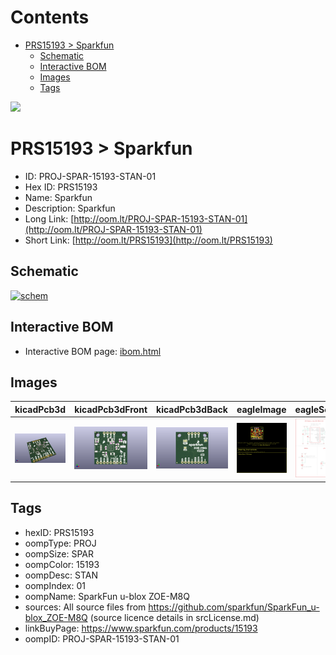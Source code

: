 



Contents
========

* [PRS15193 > Sparkfun](#prs15193--sparkfun)
	* [Schematic](#schematic)
	* [Interactive BOM](#interactive-bom)
	* [Images](#images)
	* [Tags](#tags)
  
![][im]
# PRS15193 > Sparkfun

- ID: PROJ-SPAR-15193-STAN-01
- Hex ID: PRS15193
- Name: Sparkfun
- Description: Sparkfun
- Long Link: [http://oom.lt/PROJ-SPAR-15193-STAN-01](http://oom.lt/PROJ-SPAR-15193-STAN-01)
- Short Link: [http://oom.lt/PRS15193](http://oom.lt/PRS15193)

## Schematic
  
[![schem](eagleSchemImage.png)](eagleSchemImage.png)
## Interactive BOM

- Interactive BOM page: [ibom.html](https://htmlpreview.github.io/?https://github.com/oomlout/oomlout_OOMP_projects/blob/main/PROJ-SPAR-15193-STAN-01/kicad/bom/ibom.html)

## Images
  
  

|kicadPcb3d|kicadPcb3dFront|kicadPcb3dBack|eagleImage|eagleSchemImage|
| :---: | :---: | :---: | :---: | :---: |
|[![kicadPcb3d](kicadPcb3d_140.png)](kicadPcb3d.png)|[![kicadPcb3dFront](kicadPcb3dFront_140.png)](kicadPcb3dFront.png)|[![kicadPcb3dBack](kicadPcb3dBack_140.png)](kicadPcb3dBack.png)|[![eagleImage](eagleImage_140.png)](eagleImage.png)|[![eagleSchemImage](eagleSchemImage_140.png)](eagleSchemImage.png)|

## Tags

- hexID: PRS15193
- oompType: PROJ
- oompSize: SPAR
- oompColor: 15193
- oompDesc: STAN
- oompIndex: 01
- oompName: SparkFun u-blox ZOE-M8Q
- sources: All source files from https://github.com/sparkfun/SparkFun_u-blox_ZOE-M8Q (source licence details in srcLicense.md)
- linkBuyPage: https://www.sparkfun.com/products/15193
- oompID: PROJ-SPAR-15193-STAN-01



[im]: kicadPcb3d_450.png
